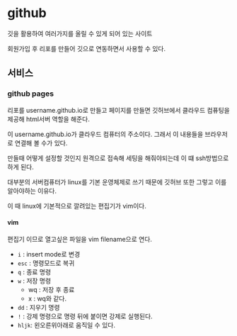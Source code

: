 # github

깃을 활용하여 여러가지를 올릴 수 있게 되어 있는 사이트

회원가입 후 리포를 만들어 깃으로 연동하면서 사용할 수 있다.

## 서비스

### github pages

리포를 username.github.io로 만들고 페이지를 만들면 깃허브에서 클라우드 컴퓨팅을 제공해 html서버 역할을 해준다.

이 username.github.io가 클라우드 컴퓨터의 주소이다. 그래서 이 내용들을 브라우저로 연결해 볼 수가 있다.

만들때 어떻게 설정할 것인지 원격으로 접속해 세팅을 해줘야되는데 이 떄 ssh방법으로 하게 된다.

대부분의 서버컴퓨터가 linux를 기본 운영체제로 쓰기 때문에 깃허브 또한 그렇고 이를 알아야하는 이유다.

이 때 linux에 기본적으로 깔려있는 편집기가 vim이다.

#### vim

편집기 이므로 열고싶은 파일을 vim filename으로 연다.

- `i` : insert mode로 변경
- `esc` : 명령모드로 복귀
- `q`  : 종료 명령
- `w` : 저장 명령
  - wq : 저장 후 종료
  - x : wq와 같다.
- `dd` : 지우기 명령
- `!` : 강제 명령으로 명령 뒤에 붙이면 강제로 실행된다.  
-  `hljk`: 왼오른위아래로 움직일 수 있다.

